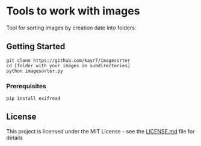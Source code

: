 # Tools to work with images

Tool for sorting images by creation date into folders:

## Getting Started

```
git clone https://github.com/kayr7/imagesorter
cd [folder with your images in subdirectories]
python imagesorter.py
```


### Prerequisites


```
pip install exifread
```


## License

This project is licensed under the MIT License - see the [LICENSE.md](LICENSE.md) file for details

